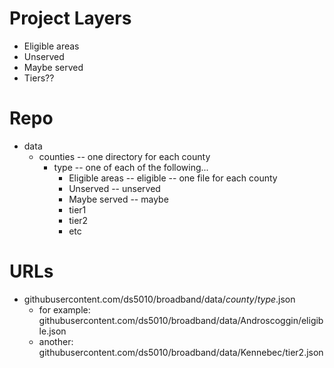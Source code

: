 
# Project Layers

* Eligible areas
* Unserved
* Maybe served
* Tiers??

# Repo

* data
  * counties -- one directory for each county
    * type -- one of each of the following...
      * Eligible areas -- eligible -- one file for each county
      * Unserved -- unserved
      * Maybe served -- maybe
      * tier1
      * tier2
      * etc

# URLs

* githubusercontent.com/ds5010/broadband/data/*county*/*type*.json
  * for example: githubusercontent.com/ds5010/broadband/data/Androscoggin/eligible.json
  * another: githubusercontent.com/ds5010/broadband/data/Kennebec/tier2.json

